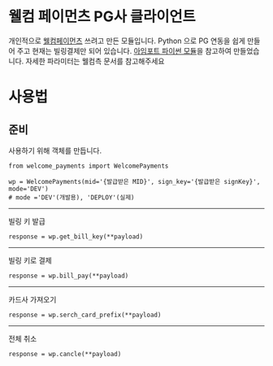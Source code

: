 # 웰컴 페이먼츠 PG사 클라이언트 

개인적으로 [웰컴페이먼츠](https://www.welcomepayments.co.kr/) 쓰려고 만든 모듈입니다.
Python 으로 PG 연동을 쉽게 만들어 주고 현재는 빌링결제만 되어 있습니다.
[아임포트 파이썬 모듈](https://github.com/iamport/iamport-rest-client-python/)을 참고하여 만들었습니다.
자세한 파라미터는 웰컴측 문서를 참고해주세요

사용법
=======

준비
------

사용하기 위해 객체를 만듭니다.

    from welcome_payments import WelcomePayments

    wp = WelcomePayments(mid='{발급받은 MID}', sign_key='{발급받은 signKey}', mode='DEV')
    # mode ='DEV'(개발용), 'DEPLOY'(실제)


------

빌링 키 발급

    response = wp.get_bill_key(**payload)

------

빌링 키로 결제

    response = wp.bill_pay(**payload)

------

카드사 가져오기

    response = wp.serch_card_prefix(**payload)

------

전체 취소

    response = wp.cancle(**payload)